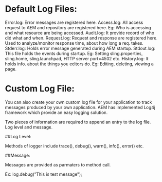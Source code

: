 # Default Log Files:

Error.log: Error messages are registered here.
Access.log: All access request to AEM and repository are registered here. Eg: Who is accessing and what resource are being accessed.
Audit.log: It provide record of who did what and when.
Request.log:  Request and response are registered here. Used to analyze/monitor response time, about how long a req. takes.
Stderr.log: Holds error message generated during AEM startup.
Stdout.log: This file holds the events during startup. Eg: Setting sling.properties, sling.home, sling.launchpad, HTTP server port=4502 etc.
History.log: It holds info. about the things you editors do. Eg: Editing, deleting, viewing a page.

# Custom Log File:

You can also create  your own custom log file for your application to track messages produced by your own application. AEM has implemented Log4j framework which provide an easy logging solution.

Two pieces of information are required to append an entry to the log file. Log level and message. 

##Log Level:

Methods of logger include trace(), debug(), warn(), info(), error() etc.

##Message:

Messages are provided as parmaters to method call.

Ex: log.debug("This is test message");

